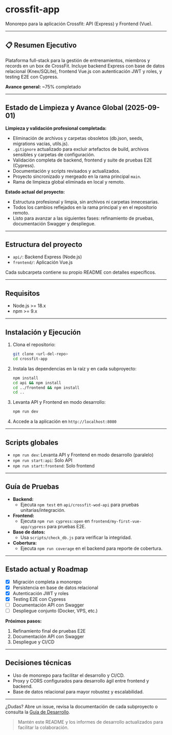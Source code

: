 # crossfit-app

Monorepo para la aplicación Crossfit: API (Express) y Frontend (Vue).

---
## 📋 Resumen Ejecutivo

Plataforma full-stack para la gestión de entrenamientos, miembros y records en un box de CrossFit. Incluye backend Express con base de datos relacional (Knex/SQLite), frontend Vue.js con autenticación JWT y roles, y testing E2E con Cypress.

**Avance general:** ~75% completado

---
## Estado de Limpieza y Avance Global (2025-09-01)

**Limpieza y validación profesional completada:**
- Eliminación de archivos y carpetas obsoletos (db.json, seeds, migrations vacías, utils.js).
- `.gitignore` actualizado para excluir artefactos de build, archivos sensibles y carpetas de configuración.
- Validación completa de backend, frontend y suite de pruebas E2E (Cypress).
- Documentación y scripts revisados y actualizados.
- Proyecto sincronizado y mergeado en la rama principal `main`.
- Rama de limpieza global eliminada en local y remoto.

**Estado actual del proyecto:**
- Estructura profesional y limpia, sin archivos ni carpetas innecesarias.
- Todos los cambios reflejados en la rama principal y en el repositorio remoto.
- Listo para avanzar a las siguientes fases: refinamiento de pruebas, documentación Swagger y despliegue.

---
## Estructura del proyecto

- `api/`: Backend Express (Node.js)
- `frontend/`: Aplicación Vue.js

Cada subcarpeta contiene su propio README con detalles específicos.

---
## Requisitos

- Node.js >= 18.x
- npm >= 9.x

---
## Instalación y Ejecución

1. Clona el repositorio:
   ```sh
   git clone <url-del-repo>
   cd crossfit-app
   ```
2. Instala las dependencias en la raíz y en cada subproyecto:
   ```sh
   npm install
   cd api && npm install
   cd ../frontend && npm install
   cd ..
   ```
3. Levanta API y Frontend en modo desarrollo:
   ```sh
   npm run dev
   ```
4. Accede a la aplicación en `http://localhost:8080`

---
## Scripts globales

- `npm run dev`: Levanta API y Frontend en modo desarrollo (paralelo)
- `npm run start:api`: Solo API
- `npm run start:frontend`: Solo frontend

---
## Guía de Pruebas

- **Backend:**
  - Ejecuta `npm test` en `api/crossfit-wod-api` para pruebas unitarias/integración.
- **Frontend:**
  - Ejecuta `npm run cypress:open` en `frontend/my-first-vue-app/cypress` para pruebas E2E.
- **Base de datos:**
  - Usa `scripts/check_db.js` para verificar la integridad.
- **Cobertura:**
  - Ejecuta `npm run coverage` en el backend para reporte de cobertura.

---
## Estado actual y Roadmap

- [x] Migración completa a monorepo
- [x] Persistencia en base de datos relacional
- [x] Autenticación JWT y roles
- [x] Testing E2E con Cypress
- [ ] Documentación API con Swagger
- [ ] Despliegue conjunto (Docker, VPS, etc.)

**Próximos pasos:**
1. Refinamiento final de pruebas E2E
2. Documentación API con Swagger
3. Despliegue y CI/CD

---
## Decisiones técnicas

- Uso de monorepo para facilitar el desarrollo y CI/CD.
- Proxy y CORS configurados para desarrollo ágil entre frontend y backend.
- Base de datos relacional para mayor robustez y escalabilidad.

---
¿Dudas? Abre un issue, revisa la documentación de cada subproyecto o consulta la [Guía de Desarrollo](./Informe_Desarrollo.md).

> Mantén este README y los informes de desarrollo actualizados para facilitar la colaboración.